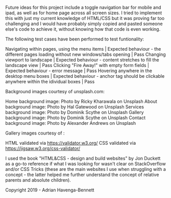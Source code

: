 


Future ideas for this project include a toggle navigation bar for mobile and ipad, as well as for home page across all screen sizes. I tried to implement this with just my current knowledge of HTML/CSS 
but it was proving far too challenging and I would have probably simply copied and pasted someone else's code to achieve it, without knowing how that code is even working.

The following test cases have been performed to test funtionality:

Navigating within pages, using the menu items | Expected behaviour - the different pages loading without new windows/tabs opening | Pass
Changing viewport to landscape | Expected behaviour - content stretches to fill the landscape view | Pass
Clicking "Fire Away!" with empty form fields | Expected behaviour - error message | Pass
Hovering anywhere in the desktop menu boxes | Expected behaviour - anchor tag should be clickable anywhere within the idividual boxes | Pass



Background images courtesy of unsplash.com:

Home background image: Photo by Ricky Kharawala on Unsplash
About background image: Photo by Hal Gatewood on Unsplash
Services background image: Photo by Dominik Scythe on Unsplash
Gallery background image: Photo by Dominik Scythe on Unsplash
Contact background image: Photo by Alexander Andrews on Unsplash

Gallery images courtesy of :


HTML validated via https://validator.w3.org/
CSS validated via https://jigsaw.w3.org/css-validator/

I used the book "HTML&CSS - design and build websites" by Jon Duckett as a go-to reference if what I was looking for wasn't clear on StackOverflow and/or CSS Tricks 
(these are the main websites I use when struggling with a concept - the latter helped me further understand the concept of relative parents and absolute children).

Copyright 2019 - Adrian Havenga-Bennett